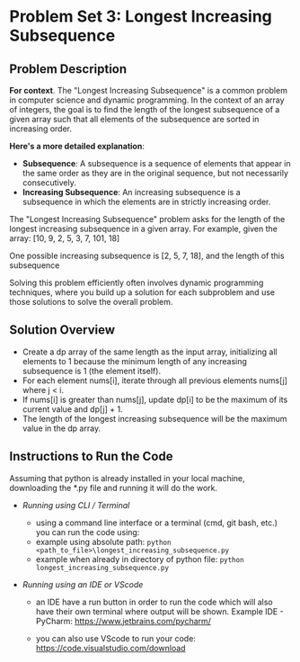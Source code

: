# Problem Set 3: Longest Increasing Subsequence

## Problem Description
**For context**. The "Longest Increasing Subsequence" is a common problem in computer science and
dynamic programming. In the context of an array of integers, the goal is to find the length of the longest
subsequence of a given array such that all elements of the subsequence are sorted in increasing order.

**Here's a more detailed explanation**:
- **Subsequence**: A subsequence is a sequence of elements that appear in the same order as they
are in the original sequence, but not necessarily consecutively.
- **Increasing Subsequence**: An increasing subsequence is a subsequence in which the elements are
in strictly increasing order.

The "Longest Increasing Subsequence" problem asks for the length of the longest increasing
subsequence in a given array. For example, given the array: [10, 9, 2, 5, 3, 7, 101, 18]

One possible increasing subsequence is [2, 5, 7, 18], and the length of this subsequence

Solving this problem efficiently often involves dynamic programming techniques, where you build up a
solution for each subproblem and use those solutions to solve the overall problem.

## Solution Overview
- Create a dp array of the same length as the input array, initializing all elements to 1 because the minimum length of any increasing subsequence is 1 (the element itself).
- For each element nums[i], iterate through all previous elements nums[j] where j < i.
- If nums[i] is greater than nums[j], update dp[i] to be the maximum of its current value and dp[j] + 1.
- The length of the longest increasing subsequence will be the maximum value in the dp array.

## Instructions to Run the Code
Assuming that python is already installed in your local machine, downloading the *.py file and running it will do the work.

- *Running using CLI / Terminal*
    -   using a command line interface or a terminal (cmd, git bash, etc.) you can run the code using:
    -   example using absolute path:
            ```python <path_to_file>\longest_increasing_subsequence.py```
    -   example when already in directory of python file:
            ```python longest_increasing_subsequence.py```

- *Running using an IDE or VScode*
    -   an IDE have a run button in order to run the code which will also have their own terminal where output will be shown.
        Example IDE - PyCharm: https://www.jetbrains.com/pycharm/
   
    -   you can also use VScode to run your code: https://code.visualstudio.com/download